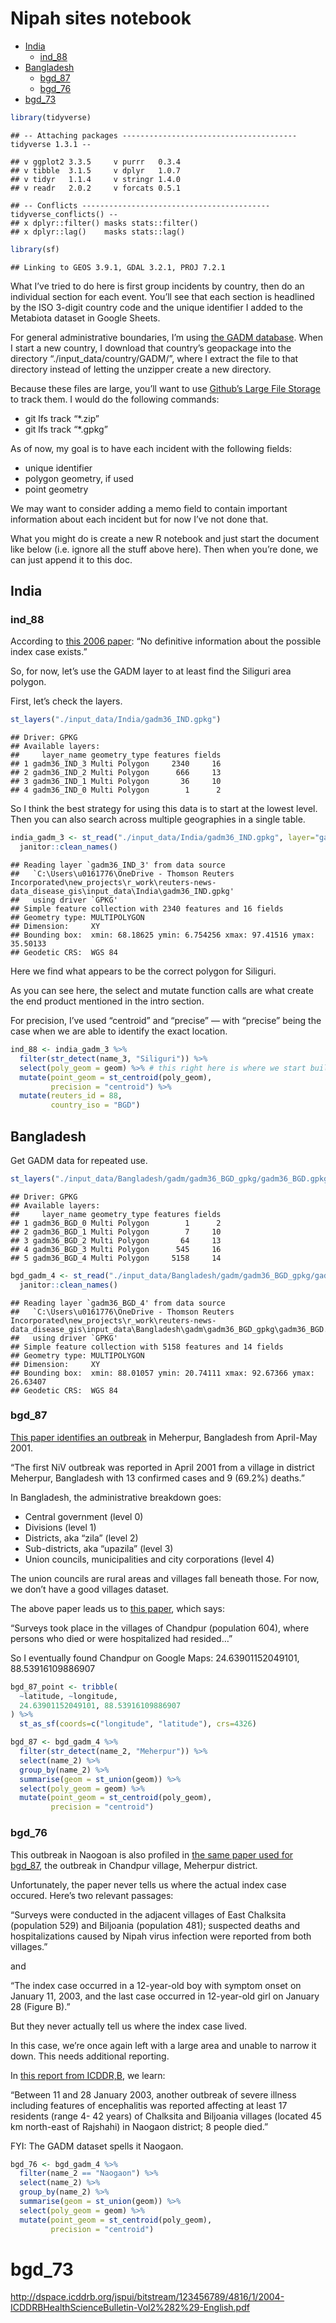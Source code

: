 Nipah sites notebook
================

-   [India](#india)
    -   [ind_88](#ind_88)
-   [Bangladesh](#bangladesh)
    -   [bgd_87](#bgd_87)
    -   [bgd_76](#bgd_76)
-   [bgd_73](#bgd_73)

``` r
library(tidyverse)
```

    ## -- Attaching packages --------------------------------------- tidyverse 1.3.1 --

    ## v ggplot2 3.3.5     v purrr   0.3.4
    ## v tibble  3.1.5     v dplyr   1.0.7
    ## v tidyr   1.1.4     v stringr 1.4.0
    ## v readr   2.0.2     v forcats 0.5.1

    ## -- Conflicts ------------------------------------------ tidyverse_conflicts() --
    ## x dplyr::filter() masks stats::filter()
    ## x dplyr::lag()    masks stats::lag()

``` r
library(sf)
```

    ## Linking to GEOS 3.9.1, GDAL 3.2.1, PROJ 7.2.1

What I’ve tried to do here is first group incidents by country, then do
an individual section for each event. You’ll see that each section is
headlined by the ISO 3-digit country code and the unique identifier I
added to the Metabiota dataset in Google Sheets.

For general administrative boundaries, I’m using [the GADM
database](https://gadm.org/). When I start a new country, I download
that country’s geopackage into the directory
“./input_data/country/GADM/”, where I extract the file to that directory
instead of letting the unzipper create a new directory.

Because these files are large, you’ll want to use [Github’s Large File
Storage](https://git-lfs.github.com/) to track them. I would do the
following commands:

-   git lfs track “\*.zip”
-   git lfs track “\*.gpkg”

As of now, my goal is to have each incident with the following fields:

-   unique identifier
-   polygon geometry, if used
-   point geometry

We may want to consider adding a memo field to contain important
information about each incident but for now I’ve not done that.

What you might do is create a new R notebook and just start the document
like below (i.e. ignore all the stuff above here). Then when you’re
done, we can just append it to this doc.

## India

### ind_88

According to [this 2006
paper](https://www.ncbi.nlm.nih.gov/pmc/articles/PMC3373078/): “No
definitive information about the possible index case exists.”

So, for now, let’s use the GADM layer to at least find the Siliguri area
polygon.

First, let’s check the layers.

``` r
st_layers("./input_data/India/gadm36_IND.gpkg")
```

    ## Driver: GPKG 
    ## Available layers:
    ##     layer_name geometry_type features fields
    ## 1 gadm36_IND_3 Multi Polygon     2340     16
    ## 2 gadm36_IND_2 Multi Polygon      666     13
    ## 3 gadm36_IND_1 Multi Polygon       36     10
    ## 4 gadm36_IND_0 Multi Polygon        1      2

So I think the best strategy for using this data is to start at the
lowest level. Then you can also search across multiple geographies in a
single table.

``` r
india_gadm_3 <- st_read("./input_data/India/gadm36_IND.gpkg", layer="gadm36_IND_3") %>%
  janitor::clean_names()
```

    ## Reading layer `gadm36_IND_3' from data source 
    ##   `C:\Users\u0161776\OneDrive - Thomson Reuters Incorporated\new_projects\r_work\reuters-news-data_disease_gis\input_data\India\gadm36_IND.gpkg' 
    ##   using driver `GPKG'
    ## Simple feature collection with 2340 features and 16 fields
    ## Geometry type: MULTIPOLYGON
    ## Dimension:     XY
    ## Bounding box:  xmin: 68.18625 ymin: 6.754256 xmax: 97.41516 ymax: 35.50133
    ## Geodetic CRS:  WGS 84

Here we find what appears to be the correct polygon for Siliguri.

As you can see here, the select and mutate function calls are what
create the end product mentioned in the intro section.

For precision, I’ve used “centroid” and “precise” — with “precise” being
the case when we are able to identify the exact location.

``` r
ind_88 <- india_gadm_3 %>%
  filter(str_detect(name_3, "Siliguri")) %>%
  select(poly_geom = geom) %>% # this right here is where we start building the end dataset
  mutate(point_geom = st_centroid(poly_geom),
         precision = "centroid") %>%
  mutate(reuters_id = 88,
         country_iso = "BGD")
```

## Bangladesh

Get GADM data for repeated use.

``` r
st_layers("./input_data/Bangladesh/gadm/gadm36_BGD_gpkg/gadm36_BGD.gpkg")
```

    ## Driver: GPKG 
    ## Available layers:
    ##     layer_name geometry_type features fields
    ## 1 gadm36_BGD_0 Multi Polygon        1      2
    ## 2 gadm36_BGD_1 Multi Polygon        7     10
    ## 3 gadm36_BGD_2 Multi Polygon       64     13
    ## 4 gadm36_BGD_3 Multi Polygon      545     16
    ## 5 gadm36_BGD_4 Multi Polygon     5158     14

``` r
bgd_gadm_4 <- st_read("./input_data/Bangladesh/gadm/gadm36_BGD_gpkg/gadm36_BGD.gpkg", layer="gadm36_BGD_4") %>%
  janitor::clean_names()
```

    ## Reading layer `gadm36_BGD_4' from data source 
    ##   `C:\Users\u0161776\OneDrive - Thomson Reuters Incorporated\new_projects\r_work\reuters-news-data_disease_gis\input_data\Bangladesh\gadm\gadm36_BGD_gpkg\gadm36_BGD.gpkg' 
    ##   using driver `GPKG'
    ## Simple feature collection with 5158 features and 14 fields
    ## Geometry type: MULTIPOLYGON
    ## Dimension:     XY
    ## Bounding box:  xmin: 88.01057 ymin: 20.74111 xmax: 92.67366 ymax: 26.63407
    ## Geodetic CRS:  WGS 84

### bgd_87

[This paper identifies an
outbreak](https://onlinelibrary.wiley.com/doi/full/10.1002/rmv.2010) in
Meherpur, Bangladesh from April-May 2001.

“The first NiV outbreak was reported in April 2001 from a village in
district Meherpur, Bangladesh with 13 confirmed cases and 9 (69.2%)
deaths.”

In Bangladesh, the administrative breakdown goes:

-   Central government (level 0)
-   Divisions (level 1)
-   Districts, aka “zila” (level 2)
-   Sub-districts, aka “upazila” (level 3)
-   Union councils, municipalities and city corporations (level 4)

The union councils are rural areas and villages fall beneath those. For
now, we don’t have a good villages dataset.

The above paper leads us to [this
paper](https://www.ncbi.nlm.nih.gov/pmc/articles/PMC3323384/pdf/04-0701.pdf),
which says:

“Surveys took place in the villages of Chandpur (population 604), where
persons who died or were hospitalized had resided…”

So I eventually found Chandpur on Google Maps: 24.63901152049101,
88.53916109886907

``` r
bgd_87_point <- tribble(
  ~latitude, ~longitude,
  24.63901152049101, 88.53916109886907
) %>%
  st_as_sf(coords=c("longitude", "latitude"), crs=4326) 
```

``` r
bgd_87 <- bgd_gadm_4 %>%
  filter(str_detect(name_2, "Meherpur")) %>%
  select(name_2) %>%
  group_by(name_2) %>%
  summarise(geom = st_union(geom)) %>%
  select(poly_geom = geom) %>%
  mutate(point_geom = st_centroid(poly_geom),
         precision = "centroid")
```

### bgd_76

This outbreak in Naogoan is also profiled in [the same paper used for
bgd_87]((https://www.ncbi.nlm.nih.gov/pmc/articles/PMC3323384/pdf/04-0701.pdf)),
the outbreak in Chandpur village, Meherpur district.

Unfortunately, the paper never tells us where the actual index case
occured. Here’s two relevant passages:

“Surveys were conducted in the adjacent villages of East Chalksita
(population 529) and Biljoania (population 481); suspected deaths and
hospitalizations caused by Nipah virus infection were reported from both
villages.”

and

“The index case occurred in a 12-year-old boy with symptom onset on
January 11, 2003, and the last case occurred in 12-year-old girl on
January 28 (Figure B).”

But they never actually tell us where the index case lived.

In this case, we’re once again left with a large area and unable to
narrow it down. This needs additional reporting.

In [this report from
ICDDR,B](http://dspace.icddrb.org/jspui/bitstream/123456789/4811/1/2003-ICDDRBHealthScienceBulletin-Vol1%285%29-English.pdf),
we learn:

“Between 11 and 28 January 2003, another outbreak of severe illness
including features of encephalitis was reported affecting at least 17
residents (range 4- 42 years) of Chalksita and Biljoania villages
(located 45 km north-east of Rajshahi) in Naogaon district; 8 people
died.”

FYI: The GADM dataset spells it Naogaon.

``` r
bgd_76 <- bgd_gadm_4 %>%
  filter(name_2 == "Naogaon") %>%
  select(name_2) %>%
  group_by(name_2) %>%
  summarise(geom = st_union(geom)) %>%
  select(poly_geom = geom) %>%
  mutate(point_geom = st_centroid(poly_geom),
         precision = "centroid")
```

# bgd_73

<http://dspace.icddrb.org/jspui/bitstream/123456789/4816/1/2004-ICDDRBHealthScienceBulletin-Vol2%282%29-English.pdf>
